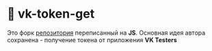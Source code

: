 # 🔎 vk-token-get

Это форк [репозитория](https://github.com/k-orolevsk-y/vk_token) переписанный на **JS**. Основная идея автора сохранена - получение токена от приложения **VK Testers**
